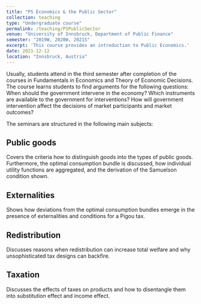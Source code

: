 ```yaml
---
title: "PS Economics & the Public Sector"
collection: teaching
type: "Undergraduate course"
permalink: /teaching/PSPublicSector
venue: "University of Innsbruck, Department of Public Finance"
semester: "2019W, 2020W, 2021S"
excerpt: 'This course provides an introduction to Public Economics.'
date: 2021-12-12
location: "Innsbruck, Austria"
---
```



Usually, students attend in the third semester after completion of the courses in Fundamentals in Economics and Theory of Economic Decisions. The course learns students to find arguments for the following questions: When should the government intervene in the economy? Which instruments are available to the government for interventions? How will government intervention affect the decisions of market participants and market outcomes?

The seminars are structured in the following main subjects:

## Public goods
Covers the criteria how to distinguish goods into the types of public goods. Furthermore, the optimal consumption bundle is discussed, how individual utility functions are aggregated, and the derivation of the Samuelson condition shown.

## Externalities
Shows how deviations from the optimal consumption bundles emerge in the presence of externalities and conditions for a Pigou tax.

## Redistribution
Discusses reasons when redistribution can increase total welfare and why unsophisticated tax designs can backfire.

## Taxation
Discusses the effects of taxes on products and how to disentangle them into substitution effect and income effect.

